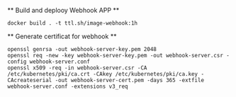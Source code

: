 ** Build and deplooy Webhook APP **
```
docker build . -t ttl.sh/image-webhook:1h
```

** Generate certificat for webhook **
```
openssl genrsa -out webhook-server-key.pem 2048
openssl req -new -key webhook-server-key.pem -out webhook-server.csr -config webhook-server.conf
openssl x509 -req -in webhook-server.csr -CA /etc/kubernetes/pki/ca.crt -CAkey /etc/kubernetes/pki/ca.key -CAcreateserial -out webhook-server-cert.pem -days 365 -extfile webhook-server.conf -extensions v3_req
```